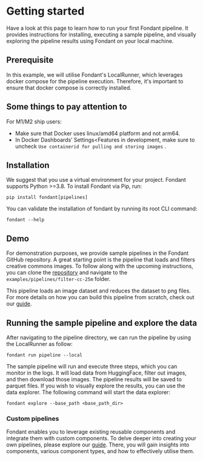 # Getting started

Have a look at this page to learn how to run your first Fondant pipeline. It provides instructions for installing, executing a sample pipeline, and visually exploring the pipeline results using Fondant on your local machine.

## Prerequisite
In this example, we will utilise Fondant's LocalRunner, which leverages docker compose for the pipeline execution. Therefore, it's important to ensure that docker compose is correctly installed.

## Some things to pay attention to

For M1/M2 ship users:
- Make sure that Docker uses linux/amd64 platform and not arm64. 
- In Docker Dashboards’ Settings<Features in development, make sure to uncheck `Use containerid for pulling and storing images` .

## Installation
We suggest that you use a virtual environment for your project. Fondant supports Python >=3.8.
To install Fondant via Pip, run:

```
pip install fondant[pipelines]
```

You can validate the installation of fondant by running its root CLI command:

```
fondant --help
```

## Demo
For demonstration purposes, we provide sample pipelines in the Fondant GitHub repository. A great starting point is the pipeline that loads and filters creative commons images. To follow along with the upcoming instructions, you can clone the [repository](https://github.com/ml6team/fondant) and navigate to the `examples/pipelines/filter-cc-25m` folder.

This pipeline loads an image dataset and reduces the dataset to png files. For more details on how you can build this pipeline from scratch, check out our [guide](/docs/guides/build_a_simple_pipeline.md). 

## Running the sample pipeline and explore the data
After navigating to the pipeline directory, we can run the pipeline by using the LocalRunner as follow:
```
fondant run pipeline --local
```

The sample pipeline will run and execute three steps, which you can monitor in the logs. It will load data from HuggingFace, filter out images, and then download those images. The pipeline results will be saved to parquet files. If you wish to visually explore the results, you can use the data explorer.
The following command will start the data explorer:
```
fondant explore --base_path <base_path_dir>
```

### Custom pipelines
Fondant enables you to leverage existing reusable components and integrate them with custom components. To delve deeper into creating your own pipelines, please explore our [guide](/docs/guides/build_a_simple_pipeline.md). There, you will gain insights into components, various component types, and how to effectively utilise them.
